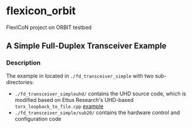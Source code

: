 # flexicon_orbit
FlexICoN project on ORBIT testbed

## A Simple Full-Duplex Transceiver Example
### Description
The example in located in `./fd_transceiver_simple` with two sub-directories:
* `./fd_transceiver_simpleuhd/` contains the UHD source code, which is modified based on Ettus Research's UHD-based `txrx_loopback_to_file.cpp` [example](https://github.com/EttusResearch/uhd/tree/maint/host/examples)
* `./fd_transceiver_simple/sub20/` contains the hardware control and configuration code
